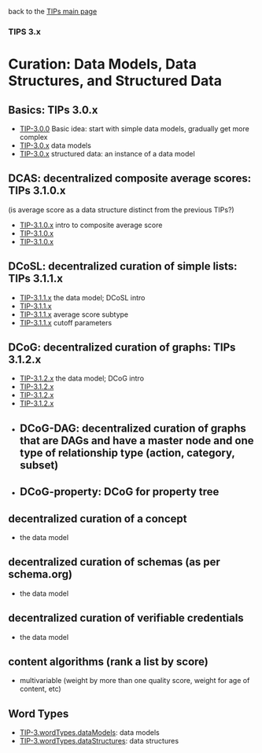 back to the [TIPs main page](..)

### TIPS 3.x

Curation: Data Models, Data Structures, and Structured Data
=====

## Basics: TIPs 3.0.x
- [TIP-3.0.0]() Basic idea: start with simple data models, gradually get more complex
- [TIP-3.0.x]() data models
- [TIP-3.0.x]() structured data: an instance of a data model

## DCAS: decentralized composite average scores: TIPs 3.1.0.x
(is average score as a data structure distinct from the previous TIPs?)
- [TIP-3.1.0.x](DCAS) intro to composite average score
- [TIP-3.1.0.x]() 
- [TIP-3.1.0.x]()

## DCoSL: decentralized curation of simple lists: TIPs 3.1.1.x
- [TIP-3.1.1.x](DCoSL) the data model; DCoSL intro
- [TIP-3.1.1.x]()
- [TIP-3.1.1.x]() average score subtype
- [TIP-3.1.1.x]() cutoff parameters

## DCoG: decentralized curation of graphs: TIPs 3.1.2.x
- [TIP-3.1.2.x](DCoG) the data model; DCoG intro
- [TIP-3.1.2.x]()
- [TIP-3.1.2.x]() 
- [TIP-3.1.2.x]()
- ## DCoG-DAG: decentralized curation of graphs that are DAGs and have a master node and one type of relationship type (action, category, subset)
- ## DCoG-property: DCoG for property tree

## decentralized curation of a concept
- []() the data model

## decentralized curation of schemas (as per schema.org)
- []() the data model

## decentralized curation of verifiable credentials
- []() the data model

## content algorithms (rank a list by score)
- multivariable (weight by more than one quality score, weight for age of content, etc)

## Word Types
- [TIP-3.wordTypes.dataModels](): data models
- [TIP-3.wordTypes.dataStructures](): data structures
